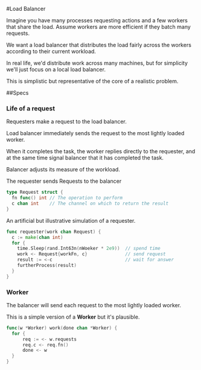 #Load Balancer

Imagine you have many processes requesting actions and a few workers that share the load. Assume workers are more efficient if they batch many requests.

We want a load balancer that distributes the load fairly across the workers according to their current workload.

In real life, we'd distribute work across many machines, but for simplicity we'll just focus on a local load balancer.

This is simplistic but representative of the core of a realistic problem.

##Specs

### Life of a request

Requesters make a request to the load balancer.

Load balancer immediately sends the request to the most lightly loaded worker.

When it completes the task, the worker replies directly to the requester, and at the same time signal balancer that it has completed the task.

Balancer adjusts its measure of the workload.


The requester sends Requests to the balancer
```go
type Request struct {
  fn func() int // The operation to perform
  c chan int    // The channel on which to return the result
}
```

An artificial but illustrative simulation of a requester.
```go
func requester(work chan Request) {
  c := make(chan int)
  for {
    time.Sleep(rand.Int63n(nWoeker * 2e9))  // spend time
    work <- Request{workFn, c}              // send request
    result := <-c                           // wait for answer
    furtherProcess(result)
  }
}
```


### Worker
The balancer will send each request to the most lightly loaded worker.

This is a simple version of a **Worker** but it's plausible.

```go
func(w *Worker) work(done chan *Worker) {
  for {
      req := <- w.requests
      req.c <- req.fn()
      done <- w
  }
}
```
